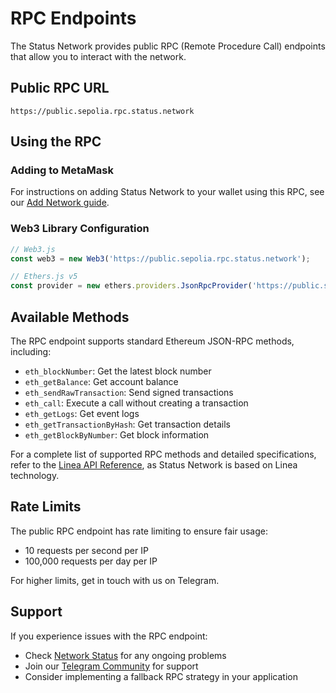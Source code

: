 # RPC Endpoints

The Status Network provides public RPC (Remote Procedure Call) endpoints that allow you to interact with the network.

## Public RPC URL

```
https://public.sepolia.rpc.status.network
```

## Using the RPC

### Adding to MetaMask
For instructions on adding Status Network to your wallet using this RPC, see our [Add Network guide](../general-info/add-status-network.md).

### Web3 Library Configuration

```javascript
// Web3.js
const web3 = new Web3('https://public.sepolia.rpc.status.network');

// Ethers.js v5
const provider = new ethers.providers.JsonRpcProvider('https://public.sepolia.rpc.status.network');
```

## Available Methods

The RPC endpoint supports standard Ethereum JSON-RPC methods, including:

- `eth_blockNumber`: Get the latest block number
- `eth_getBalance`: Get account balance
- `eth_sendRawTransaction`: Send signed transactions
- `eth_call`: Execute a call without creating a transaction
- `eth_getLogs`: Get event logs
- `eth_getTransactionByHash`: Get transaction details
- `eth_getBlockByNumber`: Get block information

For a complete list of supported RPC methods and detailed specifications, refer to the [Linea API Reference](https://docs.linea.build/api/reference), as Status Network is based on Linea technology.

## Rate Limits

The public RPC endpoint has rate limiting to ensure fair usage:
- 10 requests per second per IP
- 100,000 requests per day per IP

For higher limits, get in touch with us on Telegram.

## Support

If you experience issues with the RPC endpoint:
- Check [Network Status](https://health.status.network) for any ongoing problems
- Join our [Telegram Community](https://t.me) for support
- Consider implementing a fallback RPC strategy in your application